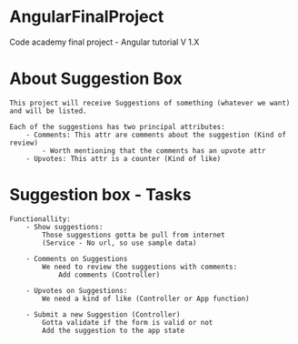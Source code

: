 # AngularFinalProject
Code academy final project - Angular tutorial V 1.X

# About Suggestion Box

    This project will receive Suggestions of something (whatever we want)
    and will be listed.

    Each of the suggestions has two principal attributes:
        - Comments: This attr are comments about the suggestion (Kind of review)
            - Worth mentioning that the comments has an upvote attr
        - Upvotes: This attr is a counter (Kind of like)

# Suggestion box - Tasks
    Functionallity:
        - Show suggestions:
            Those suggestions gotta be pull from internet
            (Service - No url, so use sample data)

        - Comments on Suggestions
            We need to review the suggestions with comments:
                Add comments (Controller)

        - Upvotes on Suggestions:
            We need a kind of like (Controller or App function)

        - Submit a new Suggestion (Controller)
            Gotta validate if the form is valid or not
            Add the suggestion to the app state 
